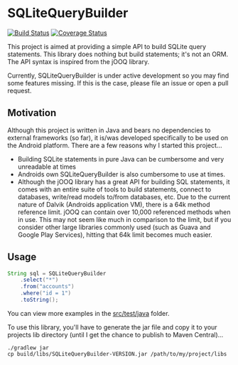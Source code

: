 # SQLiteQueryBuilder

[![Build Status](https://travis-ci.org/alexfu/SQLiteQueryBuilder.svg?branch=develop)](https://travis-ci.org/alexfu/SQLiteQueryBuilder)
[![Coverage Status](https://coveralls.io/repos/alexfu/SQLiteQueryBuilder/badge.svg?branch=develop)](https://coveralls.io/r/alexfu/SQLiteQueryBuilder?branch=develop)

This project is aimed at providing a simple API to build SQLite query statements. This library does nothing but build statements; it's not an ORM. The API syntax is inspired from the jOOQ library.

Currently, SQLiteQueryBuilder is under active development so you may find some features missing. If this is the case, please file an issue or open a pull request.

## Motivation
Although this project is written in Java and bears no dependencies to external frameworks (so far), it is/was developed specifically to be used on the Android platform. There are a few reasons why I started this project...

- Building SQLite statements in pure Java can be cumbersome and very unreadable at times
- Androids own SQLiteQueryBuilder is also cumbersome to use at times.
- Although the jOOQ library has a great API for building SQL statements, it comes with an entire suite of tools to build statements, connect to databases, write/read models to/from databases, etc. Due to the current nature of Dalvik (Androids application VM), there is a 64k method reference limit. jOOQ can contain over 10,000 referenced methods when in use. This may not seem like much in comparison to the limit, but if you consider other large libraries commonly used (such as Guava and Google Play Services), hitting that 64k limit becomes much easier.

## Usage
```java
String sql = SQLiteQueryBuilder
	.select("*")
	.from("accounts")
	.where("id = 1")
	.toString();
```

You can view more examples in the [src/test/java](https://github.com/alexfu/SQLiteQueryBuilder/tree/master/src/test/java) folder.

To use this library, you'll have to generate the jar file and copy it to your projects lib directory (until I get the chance to publish to Maven Central)...

```
./gradlew jar
cp build/libs/SQLiteQueryBuilder-VERSION.jar /path/to/my/project/libs
```
